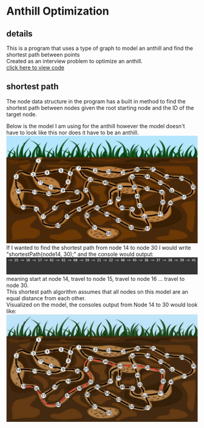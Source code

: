 # Anthill Optimization

## details
This is a program that uses a type of graph to model an anthill and find the shortest path between points    
Created as an interview problem to optimize an anthill.        
[click here to view code](https://github.com/carlgombert/Anthill_Optimization/tree/main/anthill_optimization/src/com/anthill_optimization/main)

## shortest path
The node data structure in the program has a built in method to find the shortest path between nodes given the root starting node and the ID of the target node.    
    
Below is the model I am using for the anthill however the model doesn't have to look like this nor does it have to be an anthill.
![This is an image](https://github.com/carlgombert/Anthill_Optimization/blob/main/screenshots/anthill_model.jpg)    
If I wanted to find the shortest path from node 14 to node 30 I would write "shortestPath(node14, 30);" and the console would output:    
![This is an image](https://github.com/carlgombert/Anthill_Optimization/blob/main/screenshots/15_to_41_output.png)        
meaning start at node 14, travel to node 15, travel to node 16 ... travel to node 30.        
This shortest path algorithm assumes that all nodes on this model are an equal distance from each other.        
Visualized on the model, the consoles output from Node 14 to 30 would look like:        
![This is an image](https://github.com/carlgombert/Anthill_Optimization/blob/main/screenshots/shortest_path_15_to_41.png) 

